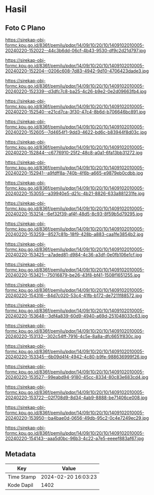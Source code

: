 # Hasil

## Foto C Plano

https://sirekap-obj-formc.kpu.go.id/836f/pemilu/pdpr/14/09/10/20/10/1409102010005-20240220-152022--44c3b6dd-06cf-4b43-9530-df9c2d21d797.jpg

https://sirekap-obj-formc.kpu.go.id/836f/pemilu/pdpr/14/09/10/20/10/1409102010005-20240220-152204--0206c608-7d83-4942-9d10-4706423dade3.jpg

https://sirekap-obj-formc.kpu.go.id/836f/pemilu/pdpr/14/09/10/20/10/1409102010005-20240220-152339--d3dfc7c8-ba25-4c26-b9e2-0e2d09663fb4.jpg

https://sirekap-obj-formc.kpu.go.id/836f/pemilu/pdpr/14/09/10/20/10/1409102010005-20240220-152540--e21cd7ca-3f30-47c4-8b6d-b706646bc891.jpg

https://sirekap-obj-formc.kpu.go.id/836f/pemilu/pdpr/14/09/10/20/10/1409102010005-20240220-152605--7d4654f1-9dd3-4622-bd6c-b83944f8d03c.jpg

https://sirekap-obj-formc.kpu.go.id/836f/pemilu/pdpr/14/09/10/20/10/1409102010005-20240220-152844--c6776910-25f2-48c8-a0a1-6fa13bb31272.jpg

https://sirekap-obj-formc.kpu.go.id/836f/pemilu/pdpr/14/09/10/20/10/1409102010005-20240220-152941--a9fdff8a-740b-4f6b-a665-e9879eb0cdbb.jpg

https://sirekap-obj-formc.kpu.go.id/836f/pemilu/pdpr/14/09/10/20/10/1409102010005-20240220-153055--a39940e5-d21c-4b21-8826-633a881231fe.jpg

https://sirekap-obj-formc.kpu.go.id/836f/pemilu/pdpr/14/09/10/20/10/1409102010005-20240220-153214--6ef32f39-af4f-48d5-8c93-8f59b5d79295.jpg

https://sirekap-obj-formc.kpu.go.id/836f/pemilu/pdpr/14/09/10/20/10/1409102010005-20240220-153259--8527c81b-18f9-428b-a883-caa1fe3854b2.jpg

https://sirekap-obj-formc.kpu.go.id/836f/pemilu/pdpr/14/09/10/20/10/1409102010005-20240220-153425--a7aded81-d984-4c36-a3df-0e0fb106e1cf.jpg

https://sirekap-obj-formc.kpu.go.id/836f/pemilu/pdpr/14/09/10/20/10/1409102010005-20240220-153421--75016879-be26-43f8-bf41-1508f1651255.jpg

https://sirekap-obj-formc.kpu.go.id/836f/pemilu/pdpr/14/09/10/20/10/1409102010005-20240220-154316--84d7c020-53c4-41fb-b172-de7211f88572.jpg

https://sirekap-obj-formc.kpu.go.id/836f/pemilu/pdpr/14/09/10/20/10/1409102010005-20240220-153648--3df4a839-60d9-4940-a69d-251048033c63.jpg

https://sirekap-obj-formc.kpu.go.id/836f/pemilu/pdpr/14/09/10/20/10/1409102010005-20240220-153132--302c54ff-7916-4c5e-8a8a-dfc6651f830c.jpg

https://sirekap-obj-formc.kpu.go.id/836f/pemilu/pdpr/14/09/10/20/10/1409102010005-20240220-153345--6b09d4f4-4942-4c80-b9fe-988636999f26.jpg

https://sirekap-obj-formc.kpu.go.id/836f/pemilu/pdpr/14/09/10/20/10/1409102010005-20240220-153527--99eabd94-9180-45cc-8334-80c83e683cd4.jpg

https://sirekap-obj-formc.kpu.go.id/836f/pemilu/pdpr/14/09/10/20/10/1409102010005-20240220-153722--02f708d9-8d34-4ab9-8888-be71406ce008.jpg

https://sirekap-obj-formc.kpu.go.id/836f/pemilu/pdpr/14/09/10/20/10/1409102010005-20240220-153950--ba4bae0d-0656-49db-95c2-0c4e7249ec29.jpg

https://sirekap-obj-formc.kpu.go.id/836f/pemilu/pdpr/14/09/10/20/10/1409102010005-20240220-154143--aaa5d0bc-96b3-4c22-a7e5-eeeef883af67.jpg


## Metadata

| Key        | Value               |
| ---------- | ------------------- |
| Time Stamp | 2024-02-20 16:03:23 |
| Kode Dapil | 1402                |



